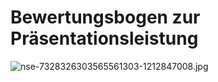 # Bewertungsbogen zur Präsentationsleistung

[]()

![nse-7328326303565561303-1212847008.jpg](Bewertungsbogen%20zur%20Pra%CC%88sentationsleistung/nse-7328326303565561303-1212847008.jpg)
